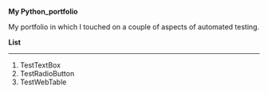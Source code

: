 **My Python_portfolio**

My portfolio in which I touched on a couple of aspects of automated testing.

**List**
______________
1. TestTextBox
2. TestRadioButton
3. TestWebTable
